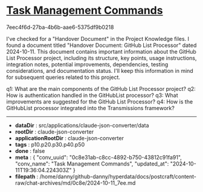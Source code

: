 # [Task Management Commands](https://claude.ai/chat/0c8e31ab-c8cc-4892-b750-43812c91fa91)

7eec4f6d-27ba-4b6b-aae6-5375df9b0218

 I've checked for a "Handover Document" in the Project Knowledge files. I found a document titled "Handover Document: GitHub List Processor" dated 2024-10-11. This document contains important information about the GitHub List Processor project, including its structure, key points, usage instructions, integration notes, potential improvements, dependencies, testing considerations, and documentation status. I'll keep this information in mind for subsequent queries related to this project.

q1: What are the main components of the GitHub List Processor project?
q2: How is authentication handled in the GitHubList processor?
q3: What improvements are suggested for the GitHub List Processor?
q4: How is the GitHubList processor integrated into the Transmissions framework?

---

* **dataDir** : src/applications/claude-json-converter/data
* **rootDir** : claude-json-converter
* **applicationRootDir** : claude-json-converter
* **tags** : p10.p20.p30.p40.p50
* **done** : false
* **meta** : {
  "conv_uuid": "0c8e31ab-c8cc-4892-b750-43812c91fa91",
  "conv_name": "Task Management Commands",
  "updated_at": "2024-10-11T19:36:04.224303Z"
}
* **filepath** : /home/danny/github-danny/hyperdata/docs/postcraft/content-raw/chat-archives/md/0c8e/2024-10-11_7ee.md